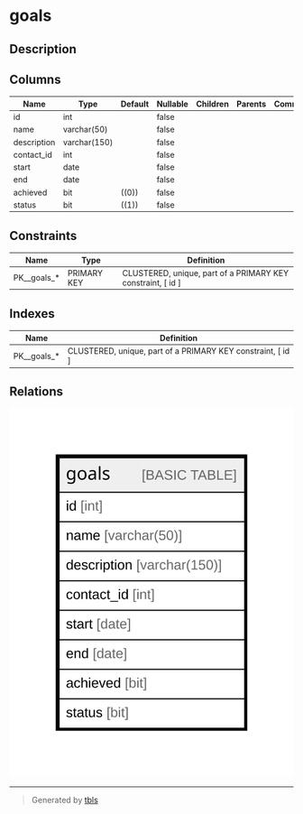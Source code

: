 # goals

## Description

## Columns

| Name | Type | Default | Nullable | Children | Parents | Comment |
| ---- | ---- | ------- | -------- | -------- | ------- | ------- |
| id | int |  | false |  |  |  |
| name | varchar(50) |  | false |  |  |  |
| description | varchar(150) |  | false |  |  |  |
| contact_id | int |  | false |  |  |  |
| start | date |  | false |  |  |  |
| end | date |  | false |  |  |  |
| achieved | bit | ((0)) | false |  |  |  |
| status | bit | ((1)) | false |  |  |  |

## Constraints

| Name | Type | Definition |
| ---- | ---- | ---------- |
| PK__goals_* | PRIMARY KEY | CLUSTERED, unique, part of a PRIMARY KEY constraint, [ id ] |

## Indexes

| Name | Definition |
| ---- | ---------- |
| PK__goals_* | CLUSTERED, unique, part of a PRIMARY KEY constraint, [ id ] |

## Relations

![er](goals.svg)

---

> Generated by [tbls](https://github.com/k1LoW/tbls)
